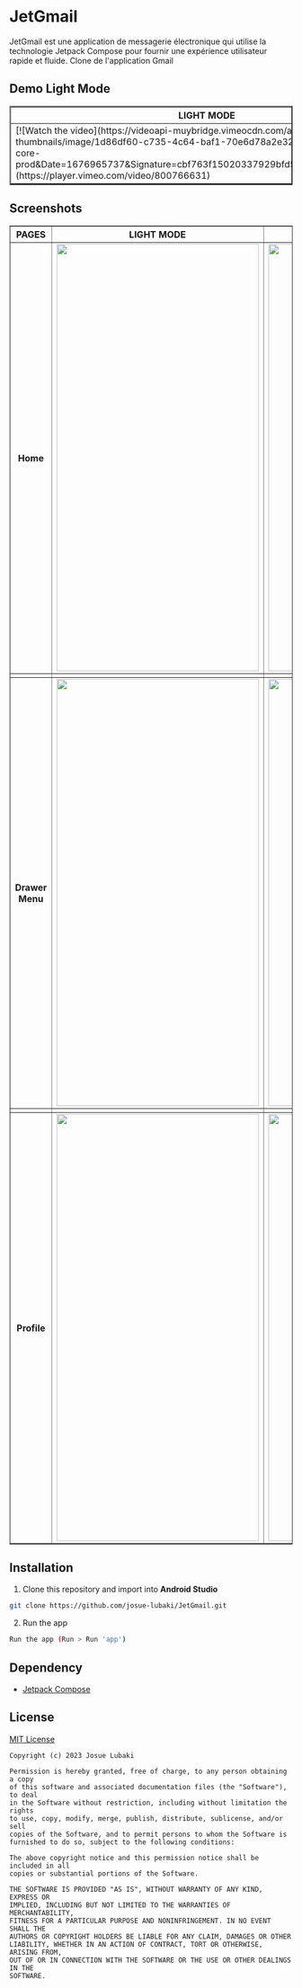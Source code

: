 # JetGmail
JetGmail est une application de messagerie électronique qui utilise la technologie Jetpack Compose pour fournir une expérience utilisateur rapide et fluide. Clone de l'application Gmail

## Demo Light Mode
<table border="2">
    <tr>
        <th align="center">LIGHT MODE</th>
        <th align="center">DARK MODE</th>
    </tr>
    <tr>
        <td>
            [![Watch the video](https://videoapi-muybridge.vimeocdn.com/animated-thumbnails/image/1d86df60-c735-4c64-baf1-70e6d78a2e32.gif?ClientID=vimeo-core-prod&Date=1676965737&Signature=cbf763f15020337929bfd5701fac4c951aa161af)](https://player.vimeo.com/video/800766631)
        </td>
        <td>
            [![Watch the video](https://videoapi-muybridge.vimeocdn.com/animated-thumbnails/image/8114acdb-dc1e-4247-8329-d54f0083263f.gif?ClientID=vimeo-core-prod&Date=1676965718&Signature=f2ed5dbf89f57c31bf8bf53035e5fc21e43dcf1e)](https://player.vimeo.com/video/800766699)
        </td>
    </tr>
</table>

## Screenshots

<table border="1">
    <tr>
        <th align="center"> PAGES </th>
        <th align="center"> LIGHT MODE </th>
        <th align="center"> DARK MODE </th>
    </tr>
     <tr>
        <th align="center"> Home </th>
        <td align="center"> <img src="https://i.imgur.com/whhe1Fr.png" width=360 height=760 /></td>
        <td align="center"> <img src="https://i.imgur.com/mgm58tC.png" width=360 height=760 /></td>
    </tr>
    <tr>
        <td align="center"> </td>
        <td align="center"> </td>
        <td align="center"> </td>
    </tr>
    <tr>
        <th align="center"> Drawer Menu </th>
        <td align="center"> <img src="https://i.imgur.com/KRTagJ8.png" width=360 height=760 /></td>
        <td align="center"> <img src="https://i.imgur.com/JReqnzX.png" width=360 height=760 /></td>
    </tr>
     <tr>
        <td align="center"> </td>
        <td align="center"> </td>
        <td align="center"> </td>
    </tr>
    <tr>
        <th align="center"> Profile </th>
        <td align="center"> <img src="https://i.imgur.com/lwkHe66.png" width=360 height=760 /></td>
        <td align="center"> <img src="https://i.imgur.com/17VB9UA.png" width=360 height=760 /></td>
    </tr>
</table>

## Installation
1. Clone this repository and import into **Android Studio**

```bash
git clone https://github.com/josue-lubaki/JetGmail.git
```

2. Run the app

```bash
Run the app (Run > Run 'app')
```

## Dependency
- [Jetpack Compose](https://developer.android.com/jetpack/compose)

## License
[MIT License](https://github.com/josue-lubaki/JetGmail/blob/main/licence)

```
Copyright (c) 2023 Josue Lubaki

Permission is hereby granted, free of charge, to any person obtaining a copy
of this software and associated documentation files (the "Software"), to deal
in the Software without restriction, including without limitation the rights
to use, copy, modify, merge, publish, distribute, sublicense, and/or sell
copies of the Software, and to permit persons to whom the Software is
furnished to do so, subject to the following conditions:

The above copyright notice and this permission notice shall be included in all
copies or substantial portions of the Software.

THE SOFTWARE IS PROVIDED "AS IS", WITHOUT WARRANTY OF ANY KIND, EXPRESS OR
IMPLIED, INCLUDING BUT NOT LIMITED TO THE WARRANTIES OF MERCHANTABILITY,
FITNESS FOR A PARTICULAR PURPOSE AND NONINFRINGEMENT. IN NO EVENT SHALL THE
AUTHORS OR COPYRIGHT HOLDERS BE LIABLE FOR ANY CLAIM, DAMAGES OR OTHER
LIABILITY, WHETHER IN AN ACTION OF CONTRACT, TORT OR OTHERWISE, ARISING FROM,
OUT OF OR IN CONNECTION WITH THE SOFTWARE OR THE USE OR OTHER DEALINGS IN THE
SOFTWARE.
```








